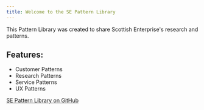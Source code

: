 ```yaml
---
title: Welcome to the SE Pattern Library
---
```


This Pattern Library was created to share Scottish Enterprise's research and patterns.

## Features:

* Customer Patterns
* Research Patterns
* Service Patterns
* UX Patterns

[SE Pattern Library on GitHub](https://github.com/ScotentSD/patterns)
